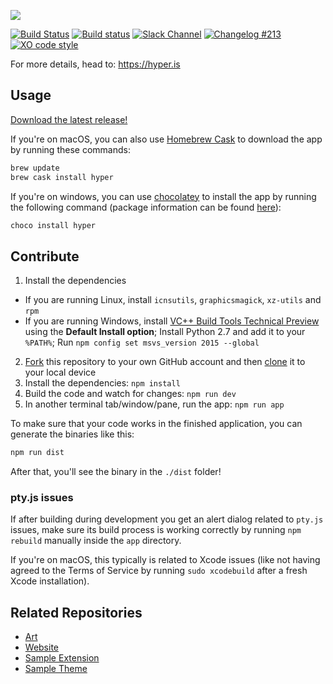 ![](https://github.com/zeit/art/blob/525bd1bb39d97dd3b91c976106a6d5cc5766b678/hyper/repo-banner.png)

[![Build Status](https://travis-ci.org/zeit/hyper.svg?branch=master)](https://travis-ci.org/zeit/hyper)
[![Build status](https://ci.appveyor.com/api/projects/status/txg5qb0x35h0h65p?svg=true)](https://ci.appveyor.com/project/appveyor-zeit/hyper)
[![Slack Channel](https://zeit-slackin.now.sh/badge.svg)](https://zeit.chat/)
[![Changelog #213](https://img.shields.io/badge/changelog-%23213-lightgrey.svg)](https://changelog.com/213)
[![XO code style](https://img.shields.io/badge/code_style-XO-5ed9c7.svg)](https://github.com/sindresorhus/xo)

For more details, head to: https://hyper.is

## Usage

[Download the latest release!](https://hyper.is/#installation)

If you're on macOS, you can also use [Homebrew Cask](https://caskroom.github.io/) to download the app by running these commands:

```bash
brew update
brew cask install hyper
```

If you're on windows, you can use [chocolatey](https://chocolatey.org/) to install the app by running the following command (package information can be found [here](https://chocolatey.org/packages/hyper/)):
```bash
choco install hyper
```

## Contribute

1. Install the dependencies
  * If you are running Linux, install `icnsutils`, `graphicsmagick`, `xz-utils` and `rpm`
  * If you are running Windows, install [VC++ Build Tools Technical Preview](http://go.microsoft.com/fwlink/?LinkId=691126) using the **Default Install option**; Install Python 2.7 and add it to your `%PATH%`; Run `npm config set msvs_version 2015 --global`
2. [Fork](https://help.github.com/articles/fork-a-repo/) this repository to your own GitHub account and then [clone](https://help.github.com/articles/cloning-a-repository/) it to your local device
3. Install the dependencies: `npm install`
4. Build the code and watch for changes: `npm run dev`
5. In another terminal tab/window/pane, run the app: `npm run app`

To make sure that your code works in the finished application, you can generate the binaries like this:

```bash
npm run dist
```

After that, you'll see the binary in the `./dist` folder!

### pty.js issues

If after building during development you get an alert dialog related to `pty.js` issues,
make sure its build process is working correctly by running `npm rebuild` manually inside 
the `app` directory.

If you're on macOS, this typically is related to Xcode issues (like not having agreed
to the Terms of Service by running `sudo xcodebuild` after a fresh Xcode installation).

## Related Repositories

- [Art](https://github.com/zeit/art/tree/master/hyper)
- [Website](https://github.com/zeit/hyper-website)
- [Sample Extension](https://github.com/zeit/hyperpower)
- [Sample Theme](https://github.com/zeit/hyperyellow)
